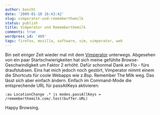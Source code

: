 ```yaml
---
author: bascht
date: '2009-01-10 16:43:42'
slug: vimperator-und-rememberthemilk
status: publish
title: Vimperator und Rememberthemilk
comments: true
wordpress_id: '489'
tags: firefox, mozilla, software, vim, vimperator, web
---
```


Bin seit einiger Zeit wieder mal mit dem
[Vimperator](http://vimperator.org/) unterwegs. Abgesehen von ein
paar Startschwierigkeiten hat sich meine gefühlte
Browse-Geschwindigkeit um Faktor 2 erhöht. Dafür schonmal Dank an
Flo - fürs draufstubsen. Eins hat mich jedoch noch gestört,
Vimperator nimmt einem die Shortcuts für coole Webapps wie z.Bsp.
Remember The Milk weg. Das lässt sich aber einfach ändern. Einfach
im Command-Mode die entsprechende URL für passAllKeys aktivieren:

```
:au LocationChange .* js modes.passAllKeys = /rememberthemilk.com/.test(buffer.URL)
```

Happy Browsing.


